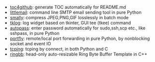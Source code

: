 * [toc4github](https://github.com/xinlin-z/toc4github): generate TOC automatically for README.md
* [littlemail](https://github.com/xinlin-z/littlemail): command line SMTP email sending tool in pure Python
* [smally](https://github.com/xinlin-z/smally): compress JPEG,PNG,GIF losslessly in batch mode
* [tklog](https://github.com/xinlin-z/tklog): log widget based on tkinter, GUI tee (tkee) command
* [autopass](https://github.com/xinlin-z/autopass): enter password automatically for sudo,ssh,scp etc., like sshpass, in pure Python
* [portfly](https://github.com/xinlin-z/portfly): remote/local port forwarding in pure Python, by nonblocking socket and event IO
* [tcping](https://github.com/xinlin-z/tcping): tcping by connect, in both Python and C
* [ringbb](https://github.com/xinlin-z/ringbb): head-only auto-resizable Ring Byte Buffer Template in C++

<!--
**xinlin-z/xinlin-z** is a ✨ _special_ ✨ repository because its `README.md` (this file) appears on your GitHub profile.

Here are some ideas to get you started:

### Hi there 👋

- 🔭 I’m currently working on ...
- 🌱 I’m currently learning ...
- 👯 I’m looking to collaborate on ...
- 🤔 I’m looking for help with ...
- 💬 Ask me about ...
- 📫 How to reach me: ...
- 😄 Pronouns: ...
- ⚡ Fun fact: ...
-->

